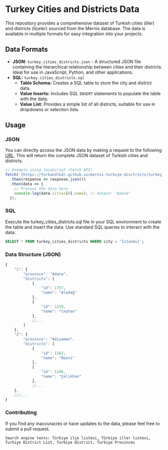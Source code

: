 # Turkey Cities and Districts Data

This repository provides a comprehensive dataset of Turkish cities (iller) and districts (ilçeler) sourced from the Mernis database. The data is available in multiple formats for easy integration into your projects.

## Data Formats

* **JSON:** `turkey_cities_districts.json` - A structured JSON file containing the hierarchical relationship between cities and their districts. Ideal for use in JavaScript, Python, and other applications.
* **SQL:** `turkey_cities_districts.sql`
    * **Table Schema:** Creates a SQL table to store the city and district data.
    * **Value Inserts:** Includes SQL `INSERT` statements to populate the table with the data.
    * **Value List:** Provides a simple list of all districts, suitable for use in dropdowns or selection lists.

## Usage

### JSON

You can directly access the JSON data by making a request to the following [URL](https://furkandlkdr.github.io/mernis-turkiye-disctricts/turkey_cities_districts.json).
This will return the complete JSON dataset of Turkish cities and districts.

```javascript
// Example using JavaScript (Fetch API)
fetch('[https://furkandlkdr.github.io/mernis-turkiye-disctricts/turkey_cities_districts.json](https://furkandlkdr.github.io/mernis-turkiye-disctricts/turkey_cities_districts.json)')
  .then(response => response.json())
  .then(data => {
    // Process the data here
    console.log(data.cities[0].name); // Output: "Adana"
  });
```
### SQL

Execute the turkey_cities_districts.sql file in your SQL environment to create the table and insert the data.
Use standard SQL queries to interact with the data:

```SQL
SELECT * FROM turkey_cities_districts WHERE city = 'İstanbul';
```

### Data Structure (JSON)

```javascript
{
    "1": {
        "province": "Adana",
        "districts": [
            {
                "id": 1757,
                "name": "Aladağ"
            },
            {
                "id": 1219,
                "name": "Ceyhan"
            },
            //...
        ]
    },
    "2": {
        "province": "Adıyaman",
        "districts": [
            {
                "id": 1182,
                "name": "Besni"
            },
            {
                "id": 1246,
                "name": "Çelikhan"
            },
            //...
    },
    ///...
}
```

### Contributing

If you find any inaccuracies or have updates to the data, please feel free to submit a pull request.

`Search engine texts: Türkiye ilçe listesi, Türkiye iller listesi, Turkiye District List, Turkiye District, Turkiye Provinces`
